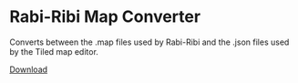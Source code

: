 # Rabi-Ribi Map Converter
Converts between the .map files used by Rabi-Ribi and the .json files used by the Tiled map editor.
 
[Download](https://ci.appveyor.com/project/wcko87/rbrb-map-converter)
